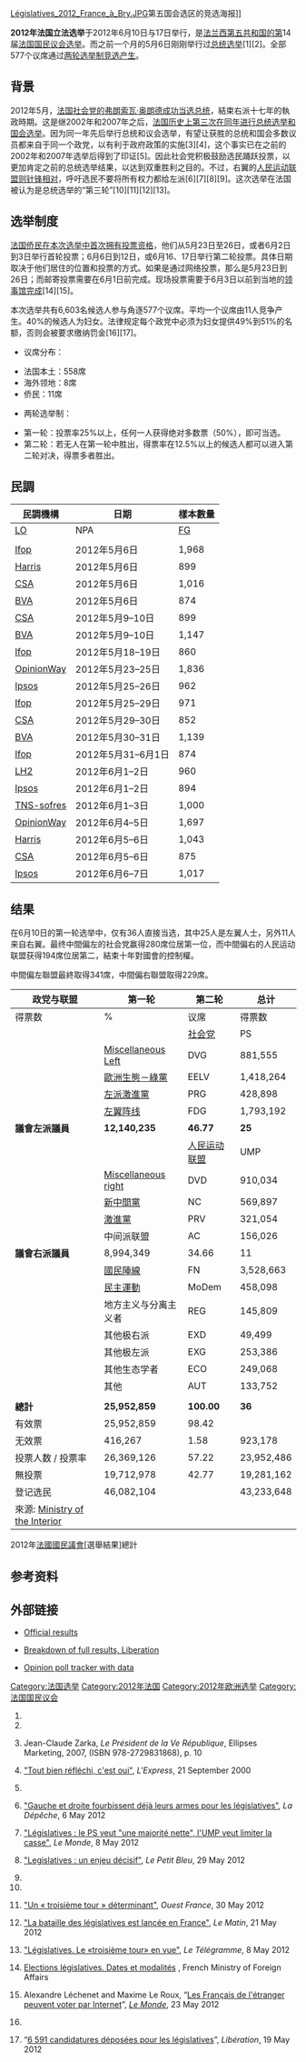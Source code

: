 [Législatives_2012_France_à_Bry.JPG](https://zh.wikipedia.org/wiki/File:Législatives_2012_France_à_Bry.JPG "fig:Législatives_2012_France_à_Bry.JPG")第五国会选区的竞选海报\]\]

**2012年法国立法选举**于2012年6月10日与17日举行，是[法兰西第五共和国的第](https://zh.wikipedia.org/wiki/法兰西第五共和国 "wikilink")14届[法国国民议会选举](https://zh.wikipedia.org/wiki/法国国民议会 "wikilink")。而之前一个月的5月6日刚刚举行过[总统选举](https://zh.wikipedia.org/wiki/2012年法国总统选举 "wikilink")\[1\]\[2\]。全部577个议席通过[两轮选举制竞选产生](../Page/两轮选举制.md "wikilink")。

## 背景

2012年5月，[法国社会党的](https://zh.wikipedia.org/wiki/法国社会党 "wikilink")[弗朗索瓦·奥朗德成功当选总统](../Page/弗朗索瓦·奥朗德.md "wikilink")，結束右派十七年的執政時期。这是继2002年和2007年之后，[法国历史上第三次在同年进行总统选举和国会选举](https://zh.wikipedia.org/wiki/法国 "wikilink")。因为同一年先后举行总统和议会选举，有望让获胜的总统和国会多数议员都来自于同一个政党，以有利于政府政策的实施\[3\]\[4\]，这个事实已在之前的2002年和2007年选举后得到了印证\[5\]。因此社会党积极鼓励选民踊跃投票，以更加肯定之前的总统选举结果，以达到双重胜利之目的。不过，右翼的[人民运动联盟则针锋相对](https://zh.wikipedia.org/wiki/人民运动联盟 "wikilink")，呼吁选民不要将所有权力都给左派\[6\]\[7\]\[8\]\[9\]。这次选举在法国被认为是总统选举的“第三轮”\[10\]\[11\]\[12\]\[13\]。

## 选举制度

[法国](https://zh.wikipedia.org/wiki/法国 "wikilink")[侨民在本次选举中首次拥有投票资格](https://zh.wikipedia.org/wiki/侨民 "wikilink")，他们从5月23日至26日，或者6月2日到3日举行首轮投票；6月6日到12日，或6月16、17日举行第二轮投票。具体日期取决于他们居住的位置和投票的方式。如果是通过网络投票，那么是5月23日到26日；而邮寄投票需要在6月1日前完成。现场投票需要于6月3日以前到当地的[领事馆完成](../Page/领事馆.md "wikilink")\[14\]\[15\]。

本次选举共有6,603名候选人参与角逐577个议席。平均一个议席由11人竞争产生。40%的候选人为妇女。法律规定每个政党中必须为妇女提供49%到51%的名额，否则会被要求缴纳罚金\[16\]\[17\]。

  - 议席分布：

<!-- end list -->

  - 法国本土：558席
  - 海外领地：8席
  - 侨民：11席

<!-- end list -->

  - 两轮选举制：

<!-- end list -->

  - 第一轮：投票率25%以上，任何一人获得绝对多数票（50%），即可当选。
  - 第二轮：若无人在第一轮中胜出，得票率在12.5%以上的候选人都可以进入第二轮对决，得票多者胜出。

## 民調

| 民調機構                                                                                                                                                                            | 日期             | 樣本數量                                    |
| ------------------------------------------------------------------------------------------------------------------------------------------------------------------------------- | -------------- | --------------------------------------- |
| [LO](../Page/工人鬥爭_\(法國\).md "wikilink")                                                                                                                                         | NPA            | [FG](../Page/左翼阵线_\(法国\).md "wikilink") |
|                                                                                                                                                                                 |                |                                         |
| [Ifop](https://web.archive.org/web/20150328105835/http://www.ifop.com/media/poll/1859-1-study_file.pdf)                                                                         | 2012年5月6日      | 1,968                                   |
| [Harris](http://www.harrisinteractive.fr/news/2012/06052012_sdv2.asp)                                                                                                           | 2012年5月6日      | 899                                     |
| [CSA](http://www.csa.eu/multimedia/data/sondages/data2012/opi20120506-sondage-soir-du-vote-2d-tour-presidentielle-bfmtv-rmc-20-minutes.pdf)                                     | 2012年5月6日      | 1,016                                   |
| [BVA](http://www.bva.fr/data/sondage/sondage_fiche/1135/fichier_intention_de_vote_legislatives_-_le_parisien03af6.pdf)                                                          | 2012年5月6日      | 874                                     |
| [CSA](http://www.csa.eu/multimedia/data/sondages/data2012/opi20120510-la-course-2012-vague-27-mai-2012.pdf)                                                                     | 2012年5月9–10日   | 899                                     |
| [BVA](http://www.bva.fr/data/sondage/sondage_fiche/1136/fichier_intention_de_vote_legislatives_et_questions_dactualite_bva-orange-spqr-rtl10f8d.pdf)                            | 2012年5月9–10日   | 1,147                                   |
| [Ifop](https://web.archive.org/web/20160303225354/http://www.ifop.com/media/poll/1867-1-study_file.pdf)                                                                         | 2012年5月18–19日  | 860                                     |
| [OpinionWay](http://www.lefigaro.fr/assets/infographie/POLITIQUE-201221-sondage-legislatives.pdf)                                                                               | 2012年5月23–25日  | 1,836                                   |
| [Ipsos](https://web.archive.org/web/20160416005509/http://www.ipsos.fr/sites/default/files/attachments/rapport_barometre_leg_v1_0.pdf)                                          | 2012年5月25–26日  | 962                                     |
| [Ifop](https://web.archive.org/web/20160304045345/http://www.ifop.com/media/poll/1873-1-study_file.pdf)                                                                         | 2012年5月25–29日  | 971                                     |
| [CSA](http://www.csa.eu/multimedia/data/sondages/data2012/opi20120530-la-course-2012-vague-28-juin-2012.pdf)                                                                    | 2012年5月29–30日  | 852                                     |
| [BVA](http://www.bva.fr/data/sondage/sondage_fiche/1142/fichier_bva-presse_regionale-orange-rtlb2437.pdf)                                                                       | 2012年5月30–31日  | 1,139                                   |
| [Ifop](https://web.archive.org/web/20160304033833/http://www.ifop.com/media/poll/1900-1-study_file.pdf)                                                                         | 2012年5月31–6月1日 | 874                                     |
| [LH2](https://web.archive.org/web/20120619115746/http://www.lh2.fr/_upload/ressources/sondages/politique_nationale/lh2nouvelobsintentionsvoteeectionslegislatives5juin2012.pdf) | 2012年6月1–2日    | 960                                     |
| [Ipsos](https://web.archive.org/web/20120620025200/http://www.ipsos.fr/sites/default/files/attachments/rapport_barometre_leg_vague2.pdf)                                        | 2012年6月1–2日    | 894                                     |
| [TNS-sofres](http://www.tns-sofres.com/_assets/files/2012.06.06-legi-iv.pdf)                                                                                                    | 2012年6月1–3日    | 1,000                                   |
| [OpinionWay](http://www.lefigaro.fr/assets/pdf/legislatives2012.pdf)                                                                                                            | 2012年6月4–5日    | 1,697                                   |
| [Harris](http://www.harrisinteractive.fr/news/2012/Results_HIFR_LCP_08062012.pdf)                                                                                               | 2012年6月5–6日    | 1,043                                   |
| [CSA](http://www.csa.eu/multimedia/data/sondages/data2012/opi20120506-sondage-soir-du-vote-2d-tour-presidentielle-bfmtv-rmc-20-minutes.pdf)                                     | 2012年6月5–6日    | 875                                     |
| [Ipsos](https://web.archive.org/web/20160314211452/http://www.ipsos.fr/sites/default/files/attachments/rapport__barometre_leg_vague3.pdf)                                       | 2012年6月6–7日    | 1,017                                   |

## 结果

在6月10日的第一轮选举中，仅有36人直接当选，其中25人是左翼人士，另外11人来自右翼。最终中間偏左的社会党赢得280席位居第一位，而中間偏右的人民运动联盟获得194席位居第二，結束十年對國會的控制權。

中間偏左聯盟最終取得341席，中間偏右聯盟取得229席。

| 政党与联盟                                                                             | 第一轮                                                                                 | 第二轮                                                       | 总计         |
| --------------------------------------------------------------------------------- | ----------------------------------------------------------------------------------- | --------------------------------------------------------- | ---------- |
| 得票数                                                                               | %                                                                                   | 议席                                                        | 得票数        |
|                                                                                   |                                                                                     | [社会党](https://zh.wikipedia.org/wiki/法国社会党 "wikilink")     | PS         |
|                                                                                   | [Miscellaneous Left](https://zh.wikipedia.org/wiki/Miscellaneous_Left "wikilink")   | DVG                                                       | 881,555    |
|                                                                                   | [歐洲生態－綠黨](../Page/歐洲生態－綠黨.md "wikilink")                                            | EELV                                                      | 1,418,264  |
|                                                                                   | [左派激進黨](../Page/左派激進黨.md "wikilink")                                                | PRG                                                       | 428,898    |
|                                                                                   | [左翼阵线](../Page/左翼阵线_\(法国\).md "wikilink")                                           | FDG                                                       | 1,793,192  |
| **議會左派議員**                                                                        | **12,140,235**                                                                      | **46.77**                                                 | **25**     |
|                                                                                   |                                                                                     | [人民运动联盟](https://zh.wikipedia.org/wiki/人民运动联盟 "wikilink") | UMP        |
|                                                                                   | [Miscellaneous right](https://zh.wikipedia.org/wiki/Miscellaneous_right "wikilink") | DVD                                                       | 910,034    |
|                                                                                   | [新中間黨](https://zh.wikipedia.org/wiki/新中間黨 "wikilink")                               | NC                                                        | 569,897    |
|                                                                                   | [激進黨](https://zh.wikipedia.org/wiki/激進黨_\(法國\) "wikilink")                          | PRV                                                       | 321,054    |
|                                                                                   | 中间派联盟                                                                               | AC                                                        | 156,026    |
| **議會右派議員**                                                                        | 8,994,349                                                                           | 34.66                                                     | 11         |
|                                                                                   | [國民陣線](https://zh.wikipedia.org/wiki/國民陣線_\(法國\) "wikilink")                        | FN                                                        | 3,528,663  |
|                                                                                   | [民主運動](../Page/民主運動_\(法國\).md "wikilink")                                           | MoDem                                                     | 458,098    |
|                                                                                   | 地方主义与分离主义者                                                                          | REG                                                       | 145,809    |
|                                                                                   | 其他极右派                                                                               | EXD                                                       | 49,499     |
|                                                                                   | 其他极左派                                                                               | EXG                                                       | 253,386    |
|                                                                                   | 其他生态学者                                                                              | ECO                                                       | 249,068    |
|                                                                                   | 其他                                                                                  | AUT                                                       | 133,752    |
|                                                                                   |                                                                                     |                                                           |            |
| **總計**                                                                            | **25,952,859**                                                                      | **100.00**                                                | **36**     |
| 有效票                                                                               | 25,952,859                                                                          | 98.42                                                     |            |
| 无效票                                                                               | 416,267                                                                             | 1.58                                                      | 923,178    |
| 投票人数 / 投票率                                                                        | 26,369,126                                                                          | 57.22                                                     | 23,952,486 |
| 無投票                                                                               | 19,712,978                                                                          | 42.77                                                     | 19,281,162 |
| 登记选民                                                                              | 46,082,104                                                                          |                                                           | 43,233,648 |
| 來源: [Ministry of the Interior](http://elections.interieur.gouv.fr/LG2012/FE.html) |                                                                                     |                                                           |            |

2012年[法國國民議會](../Page/國民議會_\(法國\).md "wikilink")\[選舉結果\]總計

## 参考资料

## 外部链接

  - [Official
    results](http://elections.interieur.gouv.fr/LG2012/index.html)

  - [Breakdown of full results,
    Liberation](http://www.liberation.fr/politiques/2012/06/08/legislatives-tous-les-resultats-du-1er-tour_824715)

  - [Opinion poll tracker with
    data](http://www.sondages-en-france.fr/sondages/Elections/L%C3%A9gislatives%202012)

[Category:法国选举](https://zh.wikipedia.org/wiki/Category:法国选举 "wikilink")
[Category:2012年法国](https://zh.wikipedia.org/wiki/Category:2012年法国 "wikilink")
[Category:2012年欧洲选举](https://zh.wikipedia.org/wiki/Category:2012年欧洲选举 "wikilink")
[Category:法国国民议会](https://zh.wikipedia.org/wiki/Category:法国国民议会 "wikilink")

1.

2.

3.  Jean-Claude Zarka, *Le Président de la Ve République*, Ellipses
    Marketing, 2007, (ISBN 978-2729831868), p. 10

4.  ["Tout bien réfléchi, c'est
    oui"](http://www.lexpress.fr/informations/tout-bien-reflechi-c-est-oui_639841.html),
    *L'Express*, 21 September 2000

5.
6.  ["Gauche et droite fourbissent déjà leurs armes pour les
    législatives"](http://www.ladepeche.fr/article/2012/05/06/1347460-gauche-et-droite-fourbissent-deja-leurs-armes-pour-les-legislatives.html),
    *La Dépêche*, 6 May 2012

7.  ["Législatives : le PS veut "une majorité nette", l'UMP veut limiter
    la
    casse"](http://www.lemonde.fr/election-presidentielle-2012/article/2012/05/07/legislatives-le-ps-veut-une-majorite-nette-l-ump-veut-limiter-la-casse_1697366_1471069.html),
    *Le Monde*, 8 May 2012

8.  ["Legislatives : un enjeu
    décisif"](http://www.ladepeche.fr/article/2012/05/29/1364191-legislatives-un-enjeu-decisif.html),
    *Le Petit Bleu*, 29 May 2012

9.
10.
11. ["Un « troisième tour »
    déterminant"](http://www.ouest-france.fr/actu/editorial_-Un-troisieme-tour-determinant-_3632-2081915_actu.Htm),
    *Ouest France*, 30 May 2012

12. ["La bataille des législatives est lancée en
    France"](http://www.lematin.ch/monde/europe/La-bataille-des-legislatives-est-lancee-en-France/story/29885411),
    *Le Matin*, 21 May 2012

13. ["Législatives. Le «troisième tour» en
    vue"](http://www.letelegramme.com/ig/generales/france-monde/france/legislatives-le-troisieme-tour-en-vue-08-05-2012-1694779.php),
    *Le Télégramme*, 8 May 2012

14. [Elections législatives. Dates et
    modalités](http://www.diplomatie.gouv.fr/fr/les-francais-a-l-etranger/elections-2012-votez-a-l-etranger/elections-legislatives/article/dates-et-modalites-98992)
    , French Ministry of Foreign Affairs

15. Alexandre Léchenet and Maxime Le Roux, “[Les Français de l'étranger
    peuvent voter par
    Internet](http://www.lemonde.fr/politique/article/2012/05/23/des-aujourd-hui-les-francais-de-l-etranger-votent-par-internet_1641906_823448.html)”,
    *[Le Monde](https://zh.wikipedia.org/wiki/Le_Monde "wikilink")*, 23
    May 2012

16.

17. “[6 591 candidatures déposées pour les
    législatives](http://www.liberation.fr/politiques/2012/05/19/6-591-candidatures-deposees-pour-les-legislatives_819865)”,
    *Libération*, 19 May 2012